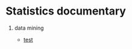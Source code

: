 
# Statistics documentary


1. data mining

    - [test](https://leechungpa.github.io/Statistics/data_mining/data_mining)